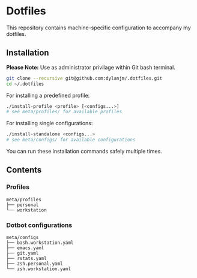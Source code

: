 # Dotfiles

This repository contains machine-specific configuration to accompany my dotfiles.

## Installation

__Please Note:__ Use as administrator privilage within Git bash terminal.

```bash
git clone --recursive git@github.com:dylanjm/.dotfiles.git
cd ~/.dotfiles
```

For installing a predefined profile:
```bash
./install-profile <profile> [<configs...>]
# see meta/profiles/ for available profiles
```

For installing single configurations:
```bash
./install-standalone <configs...>
# see meta/configs/ for available configurations
```

You can run these installation commands safely multiple times.

## Contents

### Profiles

```
meta/profiles
├── personal
└── workstation
```
### Dotbot configurations

```
meta/configs
├── bash.workstation.yaml
├── emacs.yaml
├── git.yaml
├── rstats.yaml
├── zsh.personal.yaml
└── zsh.workstation.yaml
```

